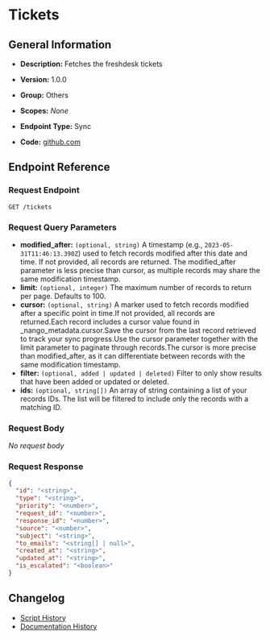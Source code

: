 <!-- BEGIN GENERATED CONTENT -->
# Tickets

## General Information

- **Description:** Fetches the freshdesk tickets

- **Version:** 1.0.0
- **Group:** Others
- **Scopes:** _None_
- **Endpoint Type:** Sync
- **Code:** [github.com](https://github.com/NangoHQ/integration-templates/tree/main/integrations/freshdesk/syncs/tickets.ts)


## Endpoint Reference

### Request Endpoint

`GET /tickets`

### Request Query Parameters

- **modified_after:** `(optional, string)` A timestamp (e.g., `2023-05-31T11:46:13.390Z`) used to fetch records modified after this date and time. If not provided, all records are returned. The modified_after parameter is less precise than cursor, as multiple records may share the same modification timestamp.
- **limit:** `(optional, integer)` The maximum number of records to return per page. Defaults to 100.
- **cursor:** `(optional, string)` A marker used to fetch records modified after a specific point in time.If not provided, all records are returned.Each record includes a cursor value found in _nango_metadata.cursor.Save the cursor from the last record retrieved to track your sync progress.Use the cursor parameter together with the limit parameter to paginate through records.The cursor is more precise than modified_after, as it can differentiate between records with the same modification timestamp.
- **filter:** `(optional, added | updated | deleted)` Filter to only show results that have been added or updated or deleted.
- **ids:** `(optional, string[])` An array of string containing a list of your records IDs. The list will be filtered to include only the records with a matching ID.

### Request Body

_No request body_

### Request Response

```json
{
  "id": "<string>",
  "type": "<string>",
  "priority": "<number>",
  "request_id": "<number>",
  "response_id": "<number>",
  "source": "<number>",
  "subject": "<string>",
  "to_emails": "<string[] | null>",
  "created_at": "<string>",
  "updated_at": "<string>",
  "is_escalated": "<boolean>"
}
```

## Changelog

- [Script History](https://github.com/NangoHQ/integration-templates/commits/main/integrations/freshdesk/syncs/tickets.ts)
- [Documentation History](https://github.com/NangoHQ/integration-templates/commits/main/integrations/freshdesk/syncs/tickets.md)

<!-- END  GENERATED CONTENT -->

